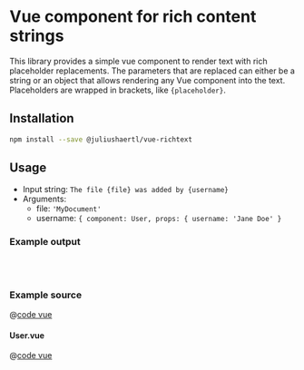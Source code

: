 # Vue component for rich content strings 


This library provides a simple vue component to render text with rich placeholder replacements. The parameters that are replaced can either be a string or an object that allows rendering any Vue component into the text. Placeholders are wrapped in brackets, like `{placeholder}`.

## Installation

```sh
npm install --save @juliushaertl/vue-richtext
```


## Usage

- Input string: `The file {file} was added by {username}`
- Arguments: 
  - file: `'MyDocument'`
  - username: `{ component: User, props: { username: 'Jane Doe' }`


### Example output

<br />
<RichTextDemo />
<br />

### Example source
@[code vue](.vuepress/components/RichTextDemo.vue)

#### User.vue
@[code vue](.vuepress/components/User.vue)

